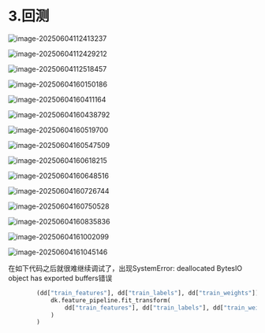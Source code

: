 # 3.回测

![image-20250604112413237](https://pkuxiaohou.oss-cn-beijing.aliyuncs.com/img/202506041124266.png)



![image-20250604112429212](https://pkuxiaohou.oss-cn-beijing.aliyuncs.com/img/202506041124255.png)



![image-20250604112518457](https://pkuxiaohou.oss-cn-beijing.aliyuncs.com/img/202506041125498.png)



![image-20250604160150186](https://pkuxiaohou.oss-cn-beijing.aliyuncs.com/img/202506041601251.png)



![image-20250604160411164](https://pkuxiaohou.oss-cn-beijing.aliyuncs.com/img/202506041604211.png)

![image-20250604160438792](https://pkuxiaohou.oss-cn-beijing.aliyuncs.com/img/202506041604826.png)



![image-20250604160519700](https://pkuxiaohou.oss-cn-beijing.aliyuncs.com/img/202506041605744.png)

![image-20250604160547509](https://pkuxiaohou.oss-cn-beijing.aliyuncs.com/img/202506041605552.png)

![image-20250604160618215](https://pkuxiaohou.oss-cn-beijing.aliyuncs.com/img/202506041606255.png)

![image-20250604160648516](https://pkuxiaohou.oss-cn-beijing.aliyuncs.com/img/202506041606551.png)



![image-20250604160726744](https://pkuxiaohou.oss-cn-beijing.aliyuncs.com/img/202506041607794.png)

![image-20250604160750528](https://pkuxiaohou.oss-cn-beijing.aliyuncs.com/img/202506041607575.png)

![image-20250604160835836](https://pkuxiaohou.oss-cn-beijing.aliyuncs.com/img/202506041608884.png)

![image-20250604161002099](https://pkuxiaohou.oss-cn-beijing.aliyuncs.com/img/202506041610144.png)

![image-20250604161045146](https://pkuxiaohou.oss-cn-beijing.aliyuncs.com/img/202506041610189.png)

在如下代码之后就很难继续调试了，出现SystemError: deallocated BytesIO object has exported buffers错误

```python
        (dd["train_features"], dd["train_labels"], dd["train_weights"]) = (
            dk.feature_pipeline.fit_transform(
                dd["train_features"], dd["train_labels"], dd["train_weights"]
            )
        )
```

















































































